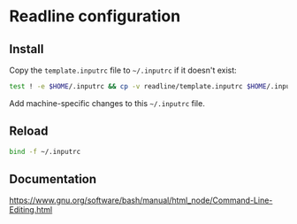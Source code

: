 # Readline configuration

## Install

Copy the `template.inputrc` file to `~/.inputrc` if it doesn't exist:

```sh
test ! -e $HOME/.inputrc && cp -v readline/template.inputrc $HOME/.inputrc
```

Add machine-specific changes to this `~/.inputrc` file.

## Reload

```sh
bind -f ~/.inputrc
```

## Documentation

https://www.gnu.org/software/bash/manual/html_node/Command-Line-Editing.html

